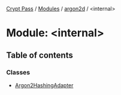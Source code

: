 [Crypt Pass](../README.md) / [Modules](../modules.md) / [argon2d](argon2d.md) / <internal\>

# Module: <internal\>

## Table of contents

### Classes

- [Argon2HashingAdapter](../classes/argon2d._internal_.Argon2HashingAdapter.md)
